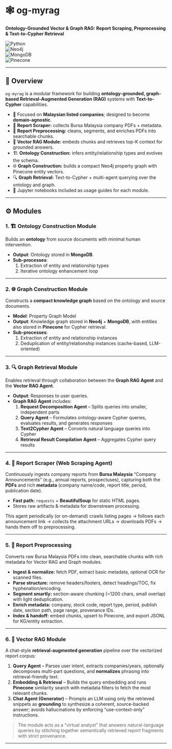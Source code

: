 # 🕸️ og-myrag

**Ontology-Grounded Vector & Graph RAG: Report Scraping, Preprocessing & Text-to-Cypher Retrieval**

![Python](https://img.shields.io/badge/python-3.9%2B-green.svg)  
![Neo4j](https://img.shields.io/badge/graphdb-neo4j-orange.svg)  
![MongoDB](https://img.shields.io/badge/db-mongodb-green.svg)  
![Pinecone](https://img.shields.io/badge/vector-pinecone-blueviolet.svg)  

---

## 📖 Overview

`og-myrag` is a modular framework for building **ontology-grounded, graph-based Retrieval-Augmented Generation (RAG)** systems with **Text-to-Cypher** capabilities.

* 🏢 Focused on **Malaysian listed companies**; designed to become **domain-agnostic**.
* 🧺 **Report Scraper:** collects Bursa Malaysia company PDFs + metadata.
* 🧹 **Report Preprocessing:** cleans, segments, and enriches PDFs into searchable chunks.
* 🧠 **Vector RAG Module:** embeds chunks and retrieves top-K context for grounded answers.
* 🏗️ **Ontology Construction:** infers entity/relationship types and evolves the schema.
* 🌐 **Graph Construction:** builds a compact Neo4j property graph with Pinecone entity vectors.
* 🔍 **Graph Retrieval:** Text-to-Cypher + multi-agent querying over the ontology and graph.
* 📓 Jupyter notebooks included as usage guides for each module.


---

## ⚙️ Modules

### 1. 🏗️ Ontology Construction Module
Builds an **ontology** from source documents with minimal human intervention.  
- **Output**: Ontology stored in **MongoDB**.  
- **Sub-processes**:
  1. Extraction of entity and relationship types  
  2. Iterative ontology enhancement loop  

---

### 2. 🌐 Graph Construction Module
Constructs a **compact knowledge graph** based on the ontology and source documents.  
- **Model**: Property Graph Model  
- **Output**: Knowledge graph stored in **Neo4j** + **MongoDB**, with entities also stored in **Pinecone** for Cypher retrieval.  
- **Sub-processes**:
  1. Extraction of entity and relationship instances  
  2. Deduplication of entity/relationship instances (cache-based, LLM-oriented)  

---

### 3. 🔍 Graph Retrieval Module
Enables retrieval through collaboration between the **Graph RAG Agent** and the **Vector RAG Agent**.  
- **Output**: Responses to user queries.  
- **Graph RAG Agent** includes:  
  1. **Request Decomposition Agent** – Splits queries into smaller, independent parts  
  2. **Query Agent** – Formulates ontology-aware Cypher queries, evaluates results, and generates responses  
  3. **Text2Cypher Agent** – Converts natural language queries into Cypher  
  4. **Retrieval Result Compilation Agent** – Aggregates Cypher query results  

---

### 4. 🧺 Report Scraper (Web Scraping Agent)

Continuously ingests company reports from **Bursa Malaysia** “Company Announcements” (e.g., annual reports, prospectuses), capturing both the **PDFs** and rich **metadata** (company name/code, report title, period, publication date). 

* **Fast path:** `requests` + **BeautifulSoup** for static HTML pages.
* Stores raw artifacts & metadata for downstream processing.

This agent periodically (or on-demand) crawls listing pages → follows each announcement link → collects the attachment URLs → downloads PDFs → hands them off to preprocessing.  

---

### 5. 🧹 Report Preprocessing

Converts raw Bursa Malaysia PDFs into clean, searchable chunks with rich metadata for Vector RAG and Graph modules.

* **Ingest & normalize:** fetch PDF, extract basic metadata, optional OCR for scanned files.
* **Parse structure:** remove headers/footers, detect headings/TOC, fix hyphenation/encoding.
* **Segment smartly:** section-aware chunking (~1200 chars, small overlap) with light deduplication.
* **Enrich metadata:** company, stock code, report type, period, publish date, section path, page range, provenance IDs.
* **Index & handoff:** embed chunks, upsert to Pinecone, and export JSONL for KG/entity extraction.

---

### 6. 🧠 Vector RAG Module

A chat-style **retrieval-augmented generation** pipeline over the vectorized report corpus:

1. **Query Agent** – Parses user intent, extracts companies/years, optionally decomposes multi-part questions, and **normalizes** phrasing into retrieval-friendly text. 
2. **Embedding & Retrieval** – Builds the query embedding and runs **Pinecone** similarity search with metadata filters to fetch the most relevant chunks. 
3. **Chat Agent (Generator)** – Prompts an LLM using only the retrieved snippets as **grounding** to synthesize a coherent, source-backed answer; avoids hallucinations by enforcing “use-context-only” instructions. 

> The module acts as a “virtual analyst” that answers natural-language queries by stitching together semantically retrieved report fragments with strict provenance. 

---
